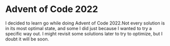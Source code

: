 # Advent of Code 2022
I decided to learn go while doing Advent of Code 2022.Not every solution is in
its most optimal state, and some I did just because I wanted to try a specific 
way out. I might revisit some solutions later to try to optimize, but I doubt it
will be soon.


